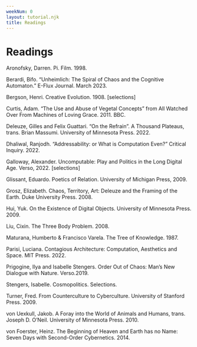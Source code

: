 ```yaml
---
weekNum: 0
layout: tutorial.njk
title: Readings
---
```


# Readings

Aronofsky, Darren. Pi. Film. 1998.

Berardi, Bifo. “Unheimlich: The Spiral of Chaos and the Cognitive Automaton.” E-Flux Journal. March 2023.

Bergson, Henri. Creative Evolution. 1908. [selections]

Curtis, Adam. “The Use and Abuse of Vegetal Concepts” from All Watched Over From Machines of Loving Grace. 2011. BBC.

Deleuze, Gilles and Felix Guattari. “On the Refrain”. A Thousand Plateaus, trans. Brian Massumi. University of Minnesota Press. 2022.

Dhaliwal, Ranjodh. “Addressability: or What is Computation Even?” Critical Inquiry. 2022.

Galloway, Alexander. Uncomputable: Play and Politics in the Long Digital Age. Verso, 2022. [selections]

Glissant, Eduardo. Poetics of Relation. University of Michigan Press, 2009.

Grosz, Elizabeth. Chaos, Territory, Art: Deleuze and the Framing of the Earth. Duke University Press. 2008.

Hui, Yuk. On the Existence of Digital Objects. University of Minnesota Press. 2009.

Liu, Cixin. The Three Body Problem. 2008.

Maturana, Humberto & Francisco Varela. The Tree of Knowledge. 1987.

Parisi, Luciana. Contagious Architecture: Computation, Aesthetics and Space. MIT Press. 2022.

Prigogine, Ilya and Isabelle Stengers. Order Out of Chaos: Man’s New Dialogue with Nature. Verso.2019.

Stengers, Isabelle. Cosmopolitics. Selections.

Turner, Fred. From Counterculture to Cyberculture. University of Stanford Press. 2009.

von Uexkull, Jakob. A Foray into the World of Animals and Humans, trans. Joseph D. O’Neil. University of Minnesota Press. 2010.

von Foerster, Heinz. The Beginning of Heaven and Earth has no Name: Seven Days with Second-Order Cybernetics. 2014.
